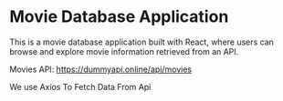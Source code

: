# Movie Database Application

This is a movie database application built with React, where users can browse and explore movie information retrieved from an API.

Movies API: https://dummyapi.online/api/movies

We use Axios To Fetch Data From Api
